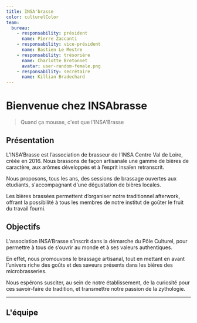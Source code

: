 ```yaml
---
title: INSA'brasse
color: culturelColor
team:
  bureau:
    - responsability: président
      name: Pierre Zaccanti
    - responsability: vice-président
      name: Bastien Le Mestre
    - responsability: trésorière
      name: Charlotte Bretonnet
      avatar: user-random-female.png
    - responsability: secrétaire
      name: Killian Bradechard
---
```


# Bienvenue chez INSAbrasse

> Quand ça mousse, c'est que l'INSA'Brasse

<campus-center>
  <campus-responsive-image
    folder-name="federation/culturel/insa-brasse"
    name="logo.jpg"
    max-width="400">
  </campus-responsive-image>
</campus-center>

## Présentation

L’INSA’Brasse est l’association de brasseur de l’INSA Centre Val de Loire, créée
en 2016. Nous brassons de façon artisanale une gamme de bières de caractère, aux
arômes développés et à l’esprit insaïen retranscrit.

Nous proposons, tous les ans, des sessions de brassage ouvertes aux étudiants,
s'accompagnant d'une dégustation de bières locales.

Les bières brassées permettent d’organiser notre traditionnel afterwork, offrant
la possibilité à tous les membres de notre institut de goûter le fruit du
travail fourni.

## Objectifs

L'association INSA’Brasse s’inscrit dans la démarche du Pôle Culturel, pour
permettre à tous de s’ouvrir au monde et à ses valeurs authentiques.

En effet, nous promouvons le brassage artisanal, tout en mettant en avant
l’univers riche des goûts et des saveurs présents dans les bières des
microbrasseries.

Nous espérons susciter, au sein de notre établissement, de la curiosité pour ces
savoir-faire de tradition, et transmettre notre passion de la zythologie.

---

## L'équipe

<campus-team :team="team" :color="color"></campus-team>
